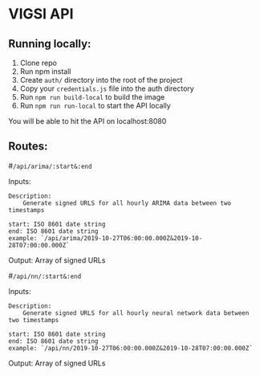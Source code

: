 # VIGSI API

## Running locally:
1. Clone repo
2. Run npm install
3. Create `auth/` directory into the root of the project
4. Copy your `credentials.js` file into the auth directory
5. Run `npm run build-local` to build the image
6. Run `npm run run-local` to start the API locally

You will be able to hit the API on localhost:8080

## Routes:

#`/api/arima/:start&:end`

Inputs: 

    Description:
        Generate signed URLS for all hourly ARIMA data between two timestamps

    start: ISO 8601 date string
    end: ISO 8601 date string
    example: `/api/arima/2019-10-27T06:00:00.000Z&2019-10-28T07:00:00.000Z`

Output:
    Array of signed URLs

#`/api/nn/:start&:end`

Inputs: 

    Description:
        Generate signed URLS for all hourly neural network data between two timestamps

    start: ISO 8601 date string
    end: ISO 8601 date string
    example: `/api/nn/2019-10-27T06:00:00.000Z&2019-10-28T07:00:00.000Z`

Output:
    Array of signed URLs